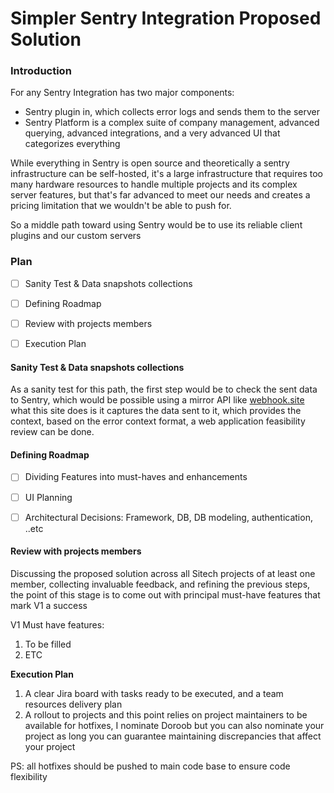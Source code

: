 # Simpler Sentry Integration Proposed Solution

### Introduction
For any Sentry Integration has two major components:

- Sentry plugin in, which collects error logs and sends them to the server
- Sentry Platform is a complex suite of company management, advanced querying, advanced integrations, and a very advanced UI that categorizes everything 


While everything in Sentry is open source and theoretically a sentry infrastructure can be self-hosted, it's a large infrastructure that requires too many hardware resources to handle multiple projects and its complex server features, but that's far advanced to meet our needs and creates a pricing limitation that we wouldn't be able to push for.



So a middle path toward using Sentry would be to use its reliable client plugins and our custom servers



### Plan
- [ ] Sanity Test & Data snapshots collections
- [ ] Defining Roadmap
- [ ] Review with projects members
- [ ]  Execution Plan


#### Sanity Test & Data snapshots collections
As a sanity test for this path, the first step would be to check the sent data to Sentry, which would be possible using a mirror API like [﻿webhook.site ](https://webhook.site/) what this site does is it captures the data sent to it, which provides the context, based on the error context format, a web application feasibility review can be done.



#### Defining Roadmap
- [ ] Dividing Features into must-haves and enhancements
- [ ] UI Planning
- [ ] Architectural Decisions: Framework, DB, DB modeling, authentication, ..etc


#### Review with projects members
Discussing the proposed solution across all Sitech projects of at least one member, collecting invaluable feedback, and refining the previous steps, the point of this stage is to come out with principal must-have features that mark V1 a success



V1  Must have features:

1. To be filled
2. ETC


**Execution Plan**

1. A clear Jira board with tasks ready to be executed, and a team resources delivery plan
2. A rollout to projects and this point relies on project maintainers to be available for hotfixes, I nominate Doroob but you can also nominate your project as long you can guarantee maintaining discrepancies that affect your project


PS: all hotfixes should be pushed to main code base to ensure code flexibility 



























